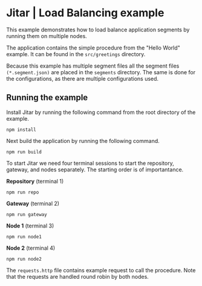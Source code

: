 
# Jitar | Load Balancing example

This example demonstrates how to load balance application segments by running them on multiple nodes.

The application contains the simple procedure from the "Hello World" example.
It can be found in the ``src/greetings`` directory. 

Because this example has multiple segment files all the segment files ``(*.segment.json)`` are placed in the ``segments`` directory. The same is done for the configurations, as there are multiple configurations used.

## Running the example

Install Jitar by running the following command from the root directory of the example.

```
npm install
```

Next build the application by running the following command.

```
npm run build
```

To start Jitar we need four terminal sessions to start the repository, gateway, and nodes separately. The starting order is of importantance.

**Repository** (terminal 1)
```
npm run repo
```

**Gateway** (terminal 2)
```
npm run gateway
```

**Node 1** (terminal 3)
```
npm run node1
```

**Node 2** (terminal 4)
```
npm run node2
```

The ``requests.http`` file contains example request to call the procedure.
Note that the requests are handled round robin by both nodes.
